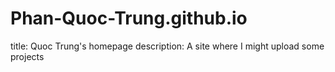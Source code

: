 # Phan-Quoc-Trung.github.io
title: Quoc Trung's homepage
description: A site where I might upload some projects
